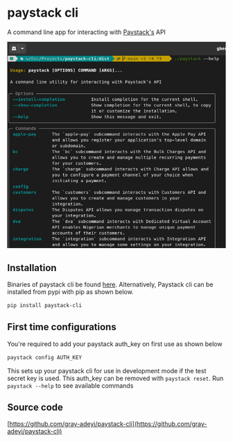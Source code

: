 # paystack cli
A command line app for interacting with [Paystack's](https://paystack.com/) API

![utility in use](./paystack-cli.png)

## Installation
Binaries of paystack cli be found [here](https://github.com/gray-adeyi/kuda-cli/releases/tag/0.1.1). Alternatively, Paystack cli can be installed from pypi
with pip as shown below.
```bash
pip install paystack-cli
```

## First time configurations
You're required to add your paystack auth_key on first use as shown below
```bash
paystack config AUTH_KEY
```
This sets up your paystack cli for use in development mode if the test secret key is used. This auth_key can be
removed with `paystack reset`. Run `paystack --help` to see available commands

## Source code
[https://github.com/gray-adeyi/paystack-cli](https://github.com/gray-adeyi/paystack-cli)